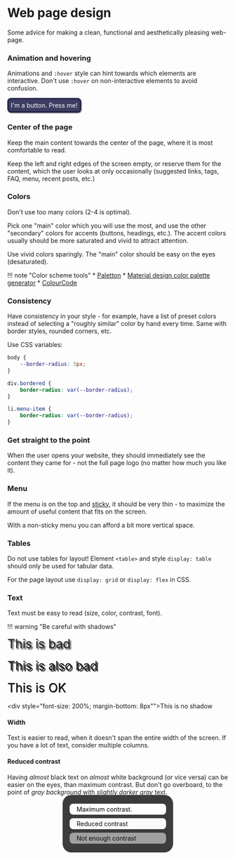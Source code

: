 # Web page design

Some advice for making a clean, functional and aesthetically pleasing web-page.


### Animation and hovering

Animations and `:hover` style can hint towards which elements are interactive. Don't use `:hover` on non-interactive elements to avoid confusion.

<style>
    .demo-button {
        color: white;
        padding: 4px;
        background: rgb(13,13,57);
        display: inline-block;
        border-radius: 8px;
        box-shadow: 1.5px 1.5px 2px rgba(0,0,0,0.6);
    }

    .demo-button > div {
        padding : 4px;
        box-shadow: 0px 0px 4px rgba(255,255,255,0.5);
        background: rgba(255,255,255,0.2);
    }

    .demo-button:hover {
        transition-duration: 0.2s;
        transition-timing-function: cubic-bezier(.19,1,.22,1);
        transform: translateY(-1px);
        box-shadow: 1.5px 2.5px 2px rgba(0,0,0,0.6);
    }

    .demo-button:hover > div{
        transition-duration: 0.4s;
        transition-timing-function: cubic-bezier(.19,1,.22,1);
        background: rgba(255,255,255,0.3);
        box-shadow: 0px 0px 5px rgba(255,255,255,0.75);
    }

    .demo-button:active{
        transition-duration: 0.2s;
        transition-timing-function: cubic-bezier(.19,1,.22,1);
        box-shadow: 0px 0px 0px black;
        transform: translateY(1px);
        
    }

    .demo-button:active>div{
        transition-duration: 0.2s;
        transition-timing-function: cubic-bezier(.19,1,.22,1);
        box-shadow: 0px 0px 4px rgba(255,255,255,0.5);
        background: rgba(255,255,255,0.2);
    }
</style>

<p>
<div class="demo-button" onclick="alert('thanks!')"><div>I'm a button. Press me!</div></div>
</p>

### Center of the page

Keep the main content towards the center of the page, where it is most comfortable to read.

Keep the left and right edges of the screen empty, or reserve them for the content, which the user looks at only occasionally (suggested links, tags, FAQ, menu, recent posts, etc.)

### Colors

Don't use too many colors (2-4 is optimal).

Pick one "main" color which you will use the most, and use the other "secondary" colors for accents (buttons, headings, etc.). The accent colors usually should be more saturated and vivid to attract attention.

Use vivid colors sparingly. The "main" color should be easy on the eyes (desaturated).

<style>
    .text-color-demo {
        padding: 4px;
        margin: 8px;
        width: 200px;
        margin-left: 50%;
        transform: translateX(-50%);
        border-radius: 8px;
        padding-left: 16px;
    }

    .text-color-demo-container {
        background: rgb(60,60,60);
        padding:12px;
        display: inline-block;
        border-radius: 20px;
        margin-left: 50%;
        transform: translateX(-50%);
        margin-top:-16px;
    }
</style>

!!! note "Color scheme tools"
    * [Paletton](https://paletton.com)
    * [Material design color palette generator](https://www.materialpalette.com)
    * [ColourCode](https://www.toptal.com/designers/colourcode)

### Consistency

Have consistency in your style - for example, have a list of preset colors instead of selecting a "roughly similar" color by hand every time. Same with border styles, rounded corners, etc.

Use CSS variables:

```CSS
body {
    --border-radius: 5px;
}

div.bordered {
    border-radius: var(--border-radius);
}

li.menu-item {
    border-radius: var(--border-radius);
}
```

### Get straight to the point

When the user opens your website, they should immediately see the content they came for - not the full page logo (no matter how much you like it).

### Menu

If the menu is on the top and [sticky](https://www.w3schools.com/howto/howto_css_sticky_element.asp), it should be very thin - to maximize the amount of useful content that fits on the screen.

With a non-sticky menu you can afford a bit more vertical space.

### Tables

Do not use tables for layout! Element `<table>` and style `display: table` should only be used for tabular data.

For the page layout use `display: grid` or `display: flex` in CSS.

### Text

Text must be easy to read (size, color, contrast, font).

<style>
    .text-shadow-demo > div {
        margin-bottom: 16px;
        font-size: 200%
    }
</style>

!!! warning "Be careful with shadows"
    <div class="text-shadow-demo">
        <div style="text-shadow: 3px 3px 3px rgba(0,0,0,0.8)">This is bad</div>
        <div style="text-shadow: 3px 3px 0px rgba(0,0,0,0.8)">This is also bad</div>
        <div style="text-shadow: 1px 1px 0px rgba(0,0,0,0.8);">This is OK</div>
        <div style="font-size: 200%; margin-bottom: 8px"">This is no shadow</div>
    </div>

#### Width

Text is easier to read, when it doesn't span the entire width of the screen. If you have a lot of text, consider multiple columns.    

#### Reduced contrast

Having *almost* black text on *almost* white background (or vice versa) can be easier on the eyes, than maximum contrast. But don't go overboard, to the point of *gray background* with *slightly darker gray* text.

<p>
    <div class="text-color-demo-container">
        <div class="text-color-demo" style="background: white; color: black;">
            <div style="color: black">Maximum contrast.</div>
        </div>
        <div class="text-color-demo" style="background: rgb(250,250,250); color: #111;">
            <div style="color: rgb(10,10,10)">Reduced contrast</div>
        </div>
        <div class="text-color-demo" style="background: rgb(160,160,160);">
            <div style="color: rgb(10,10,10)">Not enough contrast</div>
        </div>
    </div>
</p>